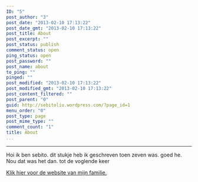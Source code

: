 ```yaml
---
ID: "5"
post_author: "3"
post_date: "2013-02-10 17:13:22"
post_date_gmt: "2013-02-10 17:13:22"
post_title: About
post_excerpt: ""
post_status: publish
comment_status: open
ping_status: open
post_password: ""
post_name: about
to_ping: ""
pinged: ""
post_modified: "2013-02-10 17:13:22"
post_modified_gmt: "2013-02-10 17:13:22"
post_content_filtered: ""
post_parent: "0"
guid: http://sebitoliu.wordpress.com/?page_id=1
menu_order: "0"
post_type: page
post_mime_type: ""
comment_count: "1"
title: About
...
```

---

Hoi ik ben sebito.
dit stukje heb ik geschreven toen zeven was.
goed he.
Nou dat was het dan.
tot de voglende keer

<a href="http://iliu.net/" target="_blank">Klik hier voor de website van mijn familie.</a>
